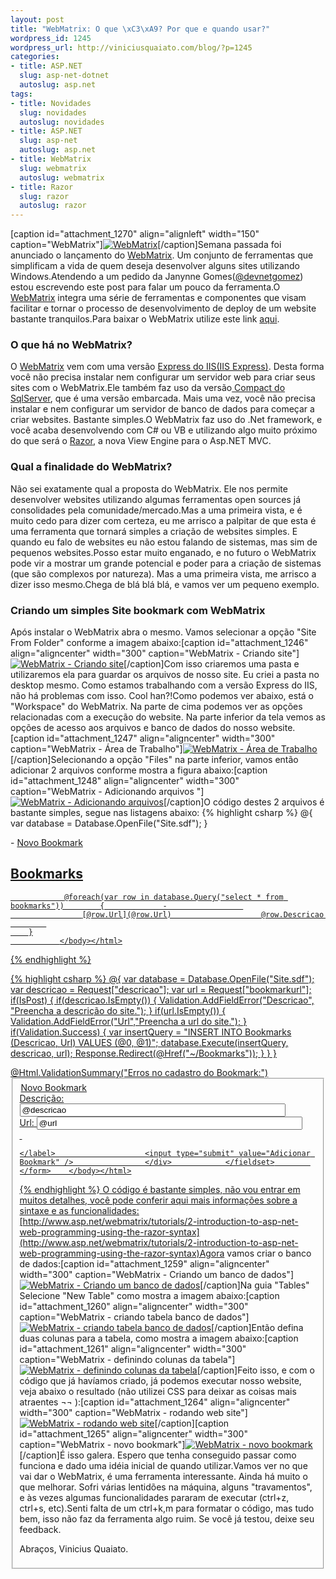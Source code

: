 ```yaml
--- 
layout: post
title: "WebMatrix: O que \xC3\xA9? Por que e quando usar?"
wordpress_id: 1245
wordpress_url: http://viniciusquaiato.com/blog/?p=1245
categories: 
- title: ASP.NET
  slug: asp-net-dotnet
  autoslug: asp.net
tags: 
- title: Novidades
  slug: novidades
  autoslug: novidades
- title: ASP.NET
  slug: asp-net
  autoslug: asp.net
- title: WebMatrix
  slug: webmatrix
  autoslug: webmatrix
- title: Razor
  slug: razor
  autoslug: razor
---
```

[caption id="attachment_1270" align="alignleft" width="150" caption="WebMatrix"][![WebMatrix](http://viniciusquaiato.com/blog/wp-content/uploads/2010/07/splash-150x150.jpg "WebMatrix")](http://viniciusquaiato.com/blog/webmatrix-o-que-e-por-que-usar/splash-2/)[/caption]Semana passada foi anunciado o lançamento do [WebMatrix](http://www.asp.net/webmatrix). Um conjunto de ferramentas que simplificam a vida de quem deseja desenvolver alguns sites utilizando Windows.Atendendo a um pedido da Janynne Gomes([@devnetgomez](http://twitter.com/devnetgomez)) estou escrevendo este post para falar um pouco da ferramenta.O [WebMatrix](http://www.asp.net/webmatrix) integra uma série de ferramentas e componentes que visam facilitar e tornar o processo de desenvolvimento de deploy de um website bastante tranquilos.Para baixar o WebMatrix utilize este link [aqui](http://www.microsoft.com/web/webmatrix/).

### O que há no WebMatrix?
O [WebMatrix](http://www.microsoft.com/web/webmatrix/features/) vem com uma versão [Express do IIS(IIS Express)](http://weblogs.asp.net/scottgu/archive/2010/06/28/introducing-iis-express.aspx). Desta forma você não precisa instalar nem configurar um servidor web para criar seus sites com o WebMatrix.Ele também faz uso da versão[ Compact do SqlServer](http://weblogs.asp.net/scottgu/archive/2010/06/30/new-embedded-database-support-with-asp-net.aspx), que é uma versão embarcada. Mais uma vez, você não precisa instalar e nem configurar um servidor de banco de dados para começar a criar websites. Bastante simples.O WebMatrix faz uso do .Net framework, e você acaba desenvolvendo com C# ou VB e utilizando algo muito próximo do que será o [Razor](http://weblogs.asp.net/scottgu/archive/2010/07/02/introducing-razor.aspx), a nova View Engine para o Asp.NET MVC.

### Qual a finalidade do WebMatrix?
Não sei exatamente qual a proposta do WebMatrix. Ele nos permite desenvolver websites utilizando algumas ferramentas open sources já consolidades pela comunidade/mercado.Mas a uma primeira vista, e é muito cedo para dizer com certeza, eu me arrisco a palpitar de que esta é uma ferramenta que tornará simples a criação de websites simples. E quando eu falo de websites eu não estou falando de sistemas, mas sim de pequenos websites.Posso estar muito enganado, e no futuro o WebMatrix pode vir a mostrar um grande potencial e poder para a criação de sistemas (que são complexos por natureza). Mas a uma primeira vista, me arrisco a dizer isso mesmo.Chega de blá blá blá, e vamos ver um pequeno exemplo.

### Criando um simples Site bookmark com WebMatrix
Após instalar o WebMatrix abra o mesmo. Vamos selecionar a opção "Site From Folder" conforme a imagem abaixo:[caption id="attachment_1246" align="aligncenter" width="300" caption="WebMatrix - Criando site"][![WebMatrix - Criando site](http://viniciusquaiato.com/blog/wp-content/uploads/2010/07/Inicial-300x220.jpg "WebMatrix - Criando site")](http://viniciusquaiato.com/blog/webmatrix-o-que-e-por-que-usar/inicial-2/)[/caption]Com isso criaremos uma pasta e utilizaremos ela para guardar os arquivos de nosso site. Eu criei a pasta no desktop mesmo. Como estamos trabalhando com a versão Express do IIS, não há problemas com isso. Cool han?!Como podemos ver abaixo, está o "Workspace" do WebMatrix. Na parte de cima podemos ver as opções relacionadas com a execução do website. Na parte inferior da tela vemos as opções de acesso aos arquivos e banco de dados do nosso website.[caption id="attachment_1247" align="aligncenter" width="300" caption="WebMatrix - Área de Trabalho"][![WebMatrix - Área de Trabalho](http://viniciusquaiato.com/blog/wp-content/uploads/2010/07/Workspace-300x181.jpg "WebMatrix - Área de Trabalho")](http://viniciusquaiato.com/blog/webmatrix-o-que-e-por-que-usar/workspace/)[/caption]Selecionando a opção "Files" na parte inferior, vamos então adicionar 2 arquivos conforme mostra a figura abaixo:[caption id="attachment_1248" align="aligncenter" width="300" caption="WebMatrix - Adicionando arquivos "][![WebMatrix - Adicionando arquivos ](http://viniciusquaiato.com/blog/wp-content/uploads/2010/07/fILES-300x216.jpg "WebMatrix - Adicionando arquivos ")](http://viniciusquaiato.com/blog/webmatrix-o-que-e-por-que-usar/files/)[/caption]O código destes 2 arquivos é bastante simples, segue nas listagens abaixo:
{% highlight csharp %}
@{
var database = Database.OpenFile("Site.sdf");
    }
<!DOCTYPE html SYSTEM><html>    <head>        <title>Quaiato's WebMatrix Bookmarks</title>    </head>    <body>                    - <a href="@Href("/NovoBookmark")">Novo Bookmark
                

## Bookmarks
                @foreach(var row in database.Query("select * from bookmarks"))        {             -                 
                    [@row.Url](@row.Url)                    @row.Descricao                
            
        }
               </body></html>
{% endhighlight %}

{% highlight csharp %}
@{
var database = Database.OpenFile("Site.sdf");
var descricao = Request["descricao"];
var url = Request["bookmarkurl"];
if(IsPost)    {
if(descricao.IsEmpty())        {            Validation.AddFieldError("Descricao", "Preencha a descrição do site.");
    }
if(url.IsEmpty())        {            Validation.AddFieldError("Url","Preencha a url do site.");
    }
if(Validation.Success) {
var insertQuery = "INSERT INTO Bookmarks (Descricao, Url) VALUES (@0, @1)";
    database.Execute(insertQuery, descricao, url);
    Response.Redirect(@Href("~/Bookmarks"));
    }
    }
}
<!DOCTYPE html SYSTEM><html>    <head>        <title>Quaiato's WebMatrix Bookmarks</title>    </head>    <body>        <div>            @Html.ValidationSummary("Erros no cadastro do Bookmark:")        </div>             <form method="post" action="">            <fieldset>                <legend>Novo Bookmark</legend>                <div>                    <label>Descrição:</label>                    <input name="descricao" type="text" size="50" value="@descricao" />                </div>                <div>                    <label>Url:</label>                    <input name="bookmarkurl" type="text" size="50" value="@url" />                </div>                <div>                    <label>&nbsp;
    </label>                    <input type="submit" value="Adicionar Bookmark" />                </div>            </fieldset>        </form>    </body></html>
{% endhighlight %}
O código é bastante simples, não vou entrar em muitos detalhes, você pode conferir aqui mais informações sobre a sintaxe e as funcionalidades: [http://www.asp.net/webmatrix/tutorials/2-introduction-to-asp-net-web-programming-using-the-razor-syntax](http://www.asp.net/webmatrix/tutorials/2-introduction-to-asp-net-web-programming-using-the-razor-syntax)Agora vamos criar o banco de dados:[caption id="attachment_1259" align="aligncenter" width="300" caption="WebMatrix - Criando um banco de dados"][![WebMatrix - Criando um banco de dados](http://viniciusquaiato.com/blog/wp-content/uploads/2010/07/database-300x216.jpg "WebMatrix - Criando um banco de dados")](http://viniciusquaiato.com/blog/webmatrix-o-que-e-por-que-usar/database/)[/caption]Na guia "Tables" Selecione "New Table" como mostra a imagem abaixo:[caption id="attachment_1260" align="aligncenter" width="300" caption="WebMatrix - criando tabela banco de dados"][![WebMatrix - criando tabela banco de dados](http://viniciusquaiato.com/blog/wp-content/uploads/2010/07/new_table-300x216.jpg "WebMatrix - criando tabela banco de dados")](http://viniciusquaiato.com/blog/webmatrix-o-que-e-por-que-usar/new_table/)[/caption]Então defina duas colunas para a tabela, como mostra a imagem abaixo:[caption id="attachment_1261" align="aligncenter" width="300" caption="WebMatrix - definindo colunas da tabela"][![WebMatrix - definindo colunas da tabela](http://viniciusquaiato.com/blog/wp-content/uploads/2010/07/table_definition-300x216.jpg "WebMatrix - definindo colunas da tabela")](http://viniciusquaiato.com/blog/webmatrix-o-que-e-por-que-usar/table_definition/)[/caption]Feito isso, e com o código que já havíamos criado, já podemos executar nosso website, veja abaixo o resultado (não utilizei CSS para deixar as coisas mais atraentes ¬¬ ):[caption id="attachment_1264" align="aligncenter" width="300" caption="WebMatrix - rodando web site"][![WebMatrix - rodando web site](http://viniciusquaiato.com/blog/wp-content/uploads/2010/07/Rodando_Site-300x230.jpg "WebMatrix - rodando web site")](http://viniciusquaiato.com/blog/webmatrix-o-que-e-por-que-usar/rodando_site/)[/caption][caption id="attachment_1265" align="aligncenter" width="300" caption="WebMatrix - novo bookmark"][![WebMatrix - novo bookmark](http://viniciusquaiato.com/blog/wp-content/uploads/2010/07/Novo_Bookmark-300x230.jpg "WebMatrix - novo bookmark")](http://viniciusquaiato.com/blog/webmatrix-o-que-e-por-que-usar/novo_bookmark/)[/caption]É isso galera. Espero que tenha conseguido passar como funciona e dado uma idéia inicial de quando utilizar.Vamos ver no que vai dar o WebMatrix, é uma ferramenta interessante. Ainda há muito o que melhorar. Sofri várias lentidões na máquina, alguns "travamentos", e às vezes algumas funcionalidades pararam de executar (ctrl+z, ctrl+s, etc).Senti falta de um ctrl+k,m para formatar o código, mas tudo bem, isso não faz da ferramenta algo ruim. Se você já testou, deixe seu feedback.

Abraços,
Vinicius Quaiato.
